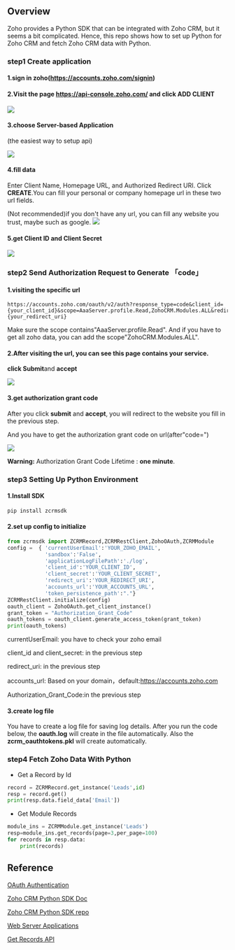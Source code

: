 ## Overview

Zoho provides a Python SDK that can be integrated with Zoho CRM, but it seems a bit complicated. Hence, this repo shows how to set up Python for Zoho CRM and fetch Zoho CRM data with Python. 


### step1 Create application
#### 1.sign in zoho(https://accounts.zoho.com/signin)

#### 2.Visit the page https://api-console.zoho.com/ and click **ADD CLIENT**

![](https://i.imgur.com/cDAfxEi.png)

#### 3.choose Server-based Application
(the easiest way to setup api)

![](https://i.imgur.com/QI5ChuL.png)

#### 4.fill data
Enter Client Name, Homepage URL, and Authorized Redirect URI. Click **CREATE**.You can fill your personal or company homepage url in these two url fields.

(Not recommended)if you don't have any url, you can fill any website you trust, maybe such as google.
![](https://i.imgur.com/9zlab3e.png)

#### 5.get Client ID and Client Secret
![](https://i.imgur.com/FGJa7Yp.png)


### step2 Send Authorization Request to Generate 「code」

#### 1.visiting the specific url
```
https://accounts.zoho.com/oauth/v2/auth?response_type=code&client_id={your_client_id}&scope=AaaServer.profile.Read,ZohoCRM.Modules.ALL&redirect_uri={your_redirect_uri}
```
Make sure the scope contains"AaaServer.profile.Read". 
And if you have to get all zoho data, you can add the scope"ZohoCRM.Modules.ALL".

#### 2.After visiting the url, you can see this page contains your service.

**click Submit**and **accept**

![](https://i.imgur.com/h24xO1l.png)

#### 3.get authorization grant code

After you click **submit** and **accept**, you will redirect to the website you fill in the previous step.

And you have to get the authorization grant code on url(after"code=")

![](https://i.imgur.com/MVosrHy.png)

**Warning:** Authorization Grant Code Lifetime : **one minute**.

### step3 Setting Up Python Environment

#### 1.Install SDK 

```python
pip install zcrmsdk
```
#### 2.set up config to initialize

```python
from zcrmsdk import ZCRMRecord,ZCRMRestClient,ZohoOAuth,ZCRMModule
config =  { 'currentUserEmail':'YOUR_ZOHO_EMAIL',
            'sandbox':'False',
            'applicationLogFilePath':'./log',
            'client_id':'YOUR_CLIENT_ID',
            'client_secret':'YOUR_CLIENT_SECRET',
            'redirect_uri':'YOUR_REDIRECT_URI',
            'accounts_url':'YOUR_ACCOUNTS_URL',
            'token_persistence_path':"."}
ZCRMRestClient.initialize(config)
oauth_client = ZohoOAuth.get_client_instance()
grant_token = "Authorization_Grant_Code"
oauth_tokens = oauth_client.generate_access_token(grant_token)
print(oauth_tokens)
```
currentUserEmail: you have to check your zoho email

client_id and client_secret: in the previous step

redirect_uri: in the previous step

accounts_url: Based on your domain，default:https://accounts.zoho.com

Authorization_Grant_Code:in the previous step

#### 3.create log file
You have to create a log file for saving log details.
After you run the code below, the **oauth.log** will create in the file automatically.
Also the **zcrm_oauthtokens.pkl** will create automatically.

### step4 Fetch Zoho Data With Python

* Get a Record by Id
```python
record = ZCRMRecord.get_instance('Leads',id)
resp = record.get()
print(resp.data.field_data['Email'])
```

* Get Module Records
```python
module_ins = ZCRMModule.get_instance('Leads') 
resp=module_ins.get_records(page=3,per_page=100)
for records in resp.data:
    print(records)
```
## Reference
 
[OAuth Authentication](https://www.zoho.com/creator/help/api/v2/oauth-overview.html)

[Zoho CRM Python SDK Doc](https://www.zoho.com/crm/developer/docs/server-side-sdks/py-overview.html)

[Zoho CRM Python SDK repo](https://github.com/zoho/zcrm-python-sdk)

[Web Server Applications](https://www.zoho.com/accounts/protocol/oauth/web-server-applications.html)

[Get Records API](https://www.zoho.com/crm/developer/docs/api/v2/get-records.html)
